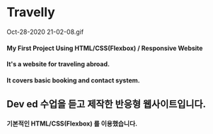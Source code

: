 # Travelly

Oct-28-2020 21-02-08.gif

#### My First Project Using HTML/CSS(Flexbox) / Responsive Website
#### It's a website for traveling abroad.
#### It covers basic booking and contact system.

## Dev ed 수업을 듣고 제작한 반응형 웹사이트입니다.
#### 기본적인 HTML/CSS(Flexbox) 를 이용했습니다.

